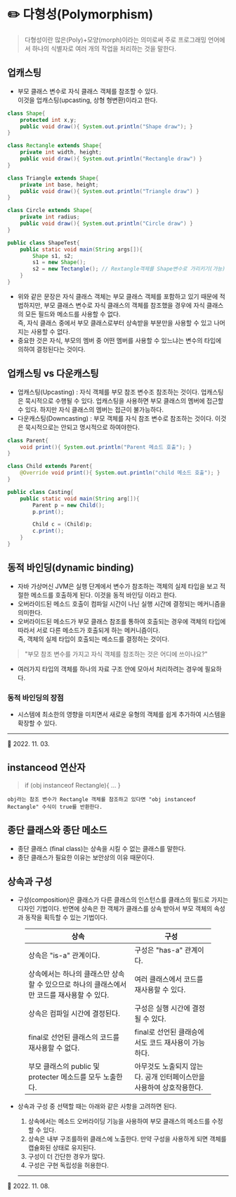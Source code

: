 # ✏️ 다형성(Polymorphism)
>다형성이란 많은(Poly)+모양(morph)이라는 의미로써 주로 프로그래밍 언어에서 하나의 식별자로 여러 개의 작업을 처리하는 것을 말한다.

## 업캐스팅
* 부모 클래스 변수로 자식 클래스 객체를 참조할 수 있다.<br>이것을 업캐스팅(upcasting, 상형 형변환)이라고 한다.
```java
class Shape{
    protected int x,y;
    public void draw(){ System.out.println("Shape draw"); }
}

class Rectangle extends Shape{
    private int width, height;
    public void draw(){ System.out.println("Rectangle draw") }
}

class Triangle extends Shape{
    private int base, height;
    public void draw(){ System.out.println("Triangle draw") }
}

class Circle extends Shape{
    private int radius;
    public void draw(){ System.out.println("Circle draw") }
}

public class ShapeTest{
    public static void main(String args[]){
        Shape s1, s2;
        s1 = new Shape();
        s2 = new Tectangle(); // Rextangle객제를 Shape변수로 가리키기(가능)
    }
}
```
* 위와 같은 문장은 자식 클래스 객체는 부모 클래스 객체를 포함하고 있기 때문에 적법하지만, 부모 클래스 변수로 자식 클래스의 객체를 참조했을 경우에 자식 클래스의 모든 필드와 메소드를 사용할 수 없다.<br>즉, 자식 클래스 중에서 부모 클래스로부터 상속받을 부분만을 사용할 수 있고 나머지는 사용할 수 없다.
* 중요한 것은 자식, 부모의 멤버 중 어떤 멤버를 사용할 수 있느냐는 변수의 타입에 의하여 결정된다는 것이다.
## 업캐스팅 vs 다운캐스팅
* 업캐스팅(Upcasting) : 자식 객체를 부모 참조 변수조 참조하는 것이다. 업캐스팅은 묵시적으로 수행될 수 있다. 업캐스팅을 사용하면 부모 클래스의 멤버에 접근할 수 있다. 하지만 자식 클래스의 멤버는 접근이 불가능하다.
* 다운캐스팅(Downcasting) : 부모 객체를 자식 참조 변수로 참조하는 것이다. 이것은 묵시적으로는 안되고 명시적으로 하여야한다.
```java
class Parent{
    void print(){ System.out.println("Parent 메소드 호출"); }
}

class Child extends Parent{
    @Override void print(){ System.out.println("child 메소드 호출"); }
}

public class Casting{
    public static void main(String arg[]){
        Parent p = new Child();
        p.print();

        Child c = (Child)p;
        c.print();
    }
}
```
## 동적 바인딩(dynamic binding)
* 자바 가상머신 JVM은 실행 단계에서 변수가 참조하는 객체의 실제 타입을 보고 적절한 메소드를 호출하게 된다. 이것을 동적 바인딩 이라고 한다.
* 오버라이드된 메소드 호출이 컴파일 시간이 나닌 실행 시간에 결정되는 메커니즘을 의미한다.
* 오버라이드된 메소드가 부모 클래스 참조를 통하여 호출되는 경우에 객체의 타입에 따라서 서로 다른 메소드가 호출되게 하는 메커니즘이다.<br>즉, 객체의 실제 타입이 호출되는 메소드를 결정하는 것이다.
> "부모 참조 변수를 가지고 자식 객체를 참조하는 것은 어디에 쓰이나요?"
* 여러가지 타입의 객체를 하나의 자료 구조 안에 모아서 처리하려는 경우에 필요하다.
### 동적 바인딩의 장점
* 시스템에 최소한의 영향을 미치면서 새로운 유형의 객체를 쉽게 추가하여 시스템을 확장할 수 있다.
***
🔺 2022. 11. 03.

## instanceod 연산자
> if (obj instanceof Rectangle){ ... }

    obj라는 참조 변수가 Rectangle 객체를 참조하고 있다면 "obj instanceof Rectangle" 수식이 true를 반환한다.  
## 종단 클래스와 종단 메소드
* 종단 클래스 (final class)는 상속을 시킬 수 없는 클래스를 말한다.
* 종단 클래스가 필요한 이유는 보안상의 이유 때문이다.

## 상속과 구성
* 구성(composition)은 클래스가 다른 클래스의 인스턴스를 클래스의 필드로 가지는 디자인 기법이다. 반면에 상속은 한 객체가 클래스를 상속 받아서 부모 객체의 속성과 동작을 획득할 수 있는 기법이다.
<figure>
    <table>
        <thead>
            <tr>
                <th>상속</th>
                <th>구성</th>
            </tr>
        </thead>
        <tbody>
            <tr>
                <td>상속은 "is-a" 관계이다.</td>
                <td>구성은 "has-a" 관계이다.</td>
            </tr>
            <tr>
                <td>상속에서는 하나의 클래스만 상속할 수 있으므로 하나의 클래스에서만 코드를 재사용할 수 있다.</td>
                <td>여러 클래스에서 코드를 재사용할 수 있다.</td>
            </tr>
            <tr>
                <td>상속은 컴파일 시간에 결정된다.</td>
                <td>구성은 실행 시간에 결정될 수 있다.</td>
            </tr>
            <tr>
                <td>final로 선언된 클래스의 코드를 재사용할 수 없다.</td>
                <td>final로 선언된 클래승에서도 코드 재사용이 가능하다.</td>
            </tr>
            <tr>
                <td>부모 클래스의 public 및 protecter 메소드를 모두 노출한다.</td>
                <td>아무것도 노출되지 않는다. 공개 인터페이스만을 사용하여 상호작용한다.</td>
            </tr>
        </tbody>
    </table>
</figure>

* 상속과 구성 중 선택할 때는 아래와 같은 사항을 고려하면 된다.
  1. 상속에서는 메소드 오버라이딩 기능을 사용하여 부모 클래스의 메소드를 수정할 수 있다.
  2. 상속은 내부 구조를하위 클래스에 노출한다. 만약 구성을 사용하게 되면 객체를 캡슐화된 상태로 유지된다.
  3. 구성이 더 간단한 경우가 많다.
  4. 구성은 구현 독립성을 허용한다.

  ***
🔺 2022. 11. 08.